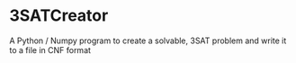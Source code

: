# 3SATCreator
A Python / Numpy program to create a solvable, 3SAT problem and write it to a file in CNF format
